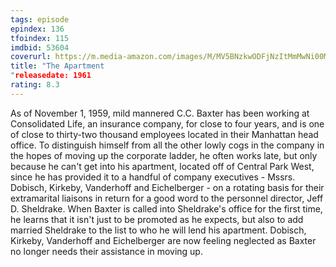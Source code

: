 ```yaml
---
tags: episode
epindex: 136
tfoindex: 115
imdbid: 53604
coverurl: https://m.media-amazon.com/images/M/MV5BNzkwODFjNzItMmMwNi00MTU5LWE2MzktM2M4ZDczZGM1MmViXkEyXkFqcGdeQXVyNDY2MTk1ODk@._V1_SX202_CR0,0,202,300_.jpg
title: "The Apartment
"releasedate: 1961
rating: 8.3
---
```


As of November 1, 1959, mild mannered C.C. Baxter has been working at Consolidated Life, an insurance company, for close to four years, and is one of close to thirty-two thousand employees located in their Manhattan head office. To distinguish himself from all the other lowly cogs in the company in the hopes of moving up the corporate ladder, he often works late, but only because he can't get into his apartment, located off of Central Park West, since he has provided it to a handful of company executives - Mssrs. Dobisch, Kirkeby, Vanderhoff and Eichelberger - on a rotating basis for their extramarital liaisons in return for a good word to the personnel director, Jeff D. Sheldrake. When Baxter is called into Sheldrake's office for the first time, he learns that it isn't just to be promoted as he expects, but also to add married Sheldrake to the list to who he will lend his apartment. Dobisch, Kirkeby, Vanderhoff and Eichelberger are now feeling neglected as Baxter no longer needs their assistance in moving up.